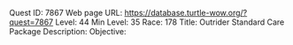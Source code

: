 Quest ID: 7867
Web page URL: https://database.turtle-wow.org/?quest=7867
Level: 44
Min Level: 35
Race: 178
Title: Outrider Standard Care Package
Description: 
Objective: 
